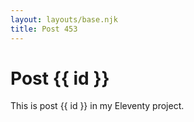 ```yaml
---
layout: layouts/base.njk
title: Post 453
---
```


# Post {{ id }}

This is post {{ id }} in my Eleventy project.
